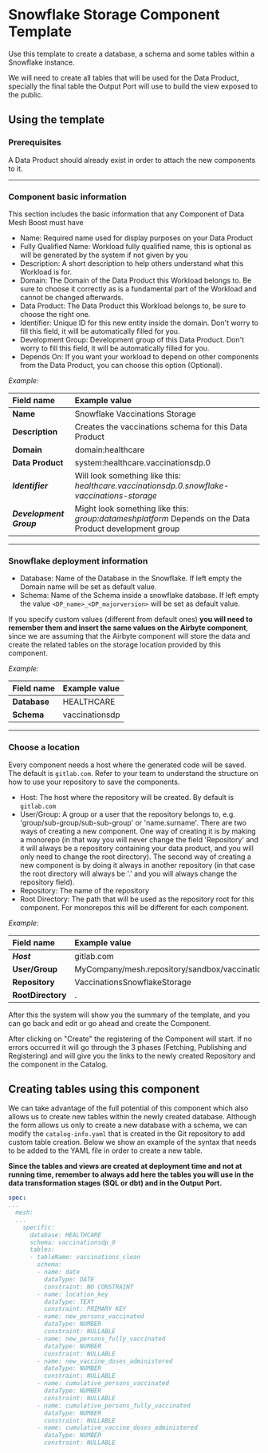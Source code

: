 # Snowflake Storage Component Template

Use this template to create a database, a schema and some tables within a Snowflake instance. 

We will need to create all tables that will be used for the Data Product, specially the final table the Output Port will use to build the view exposed to the public.

## Using the template

### Prerequisites

A Data Product should already exist in order to attach the new components to it.

---

### Component basic information

This section includes the basic information that any Component of Data Mesh Boost must have

- Name: Required name used for display purposes on your Data Product
- Fully Qualified Name: Workload fully qualified name, this is optional as will be generated by the system if not given by you
- Description: A short description to help others understand what this Workload is for.
- Domain: The Domain of the Data Product this Workload belongs to. Be sure to choose it correctly as is a fundamental part of the Workload and cannot be changed afterwards.
- Data Product: The Data Product this Workload belongs to, be sure to choose the right one.
- Identifier: Unique ID for this new entity inside the domain. Don't worry to fill this field, it will be automatically filled for you.
- Development Group: Development group of this Data Product. Don't worry to fill this field, it will be automatically filled for you.
- Depends On: If you want your workload to depend on other components from the Data Product, you can choose this option (Optional).

*Example:*

| Field name              | Example value                                                                                          |
|:------------------------|:-------------------------------------------------------------------------------------------------------|
| **Name**                | Snowflake Vaccinations Storage                                                                         |
| **Description**         | Creates the vaccinations schema for this Data Product                                                  |
| **Domain**              | domain:healthcare                                                                                      |
| **Data Product**        | system:healthcare.vaccinationsdp.0                                                                     |
| ***Identifier***        | Will look something like this: *healthcare.vaccinationsdp.0.snowflake-vaccinations-storage*            |
| ***Development Group*** | Might look something like this: *group:datameshplatform* Depends on the Data Product development group |

---

### Snowflake deployment information

- Database: Name of the Database in the Snowflake. If left empty the Domain name will be set as default value.
- Schema: Name of the Schema inside a snowflake database. If left empty the value `<DP_name>_<DP_majorversion>` will be set as default value.

If you specify custom values (different from default ones) **you will need to remember them and insert the same values on the Airbyte component**, since we are assuming that the Airbyte component will store the data and create the related tables on the storage location provided by this component.

*Example:*

| Field name   | Example value  |
|:-------------|:---------------|
| **Database** | HEALTHCARE     |
| **Schema**   | vaccinationsdp |

---

### Choose a location

Every component needs a host where the generated code will be saved. The default is `gitlab.com`. Refer to your team to understand the structure on how to use your repository to save the components.

- Host: The host where the repository will be created. By default is `gitlab.com`
- User/Group: A group or a user that the repository belongs to, e.g. 'group/sub-group/sub-sub-group' or 'name.surname'. There are two ways of creating a new component. One way of creating it is by making a monorepo (in that way you will never change the field 'Repository' and it will always be a repository containing your data product, and you will only need to change the root directory). The second way of creating a new component is by doing it always in another repository (in that case the root directory will always be '.' and you will always change the repository field).
- Repository: The name of the repository
- Root Directory: The path that will be used as the repository root for this component. For monorepos this will be different for each component.

*Example:*

| Field name        | Example value                                  |
|:------------------|:-----------------------------------------------|
| ***Host***        | gitlab.com                                     |
| **User/Group**    | MyCompany/mesh.repository/sandbox/vaccinations |
| **Repository**    | VaccinationsSnowflakeStorage                   |
| **RootDirectory** | .                                              |

After this the system will show you the summary of the template, and you can go back and edit or go ahead and create the Component. 

After clicking on "Create" the registering of the Component will start. If no errors occurred it will go through the 3 phases (Fetching, Publishing and Registering) and will give you the links to the newly created Repository and the component in the Catalog.

## Creating tables using this component

We can take advantage of the full potential of this component which also allows us to create new tables within the newly created database. Although the form allows us only to create a new database with a schema, we can modify the `catalog-info.yaml` that is created in the Git repository to add custom table creation. Below we show an example of the syntax that needs to be added to the YAML file in order to create a new table.

**Since the tables and views are created at deployment time and not at running time, remember to **always** add here the tables you will use in the data transformation stages (SQL or dbt) and in the Output Port.**

``` yaml
spec:
...
  mesh:
  ...
    specific:
      database: HEALTHCARE
      schema: vaccinationsdp_0
      tables:
      - tableName: vaccinations_clean
        schema:
        - name: date
          dataType: DATE
          constraint: NO CONSTRAINT
        - name: location_key
          dataType: TEXT
          constraint: PRIMARY KEY
        - name: new_persons_vaccinated
          dataType: NUMBER
          constraint: NULLABLE
        - name: new_persons_fully_vaccinated
          dataType: NUMBER
          constraint: NULLABLE
        - name: new_vaccine_doses_administered
          dataType: NUMBER
          constraint: NULLABLE
        - name: cumulative_persons_vaccinated
          dataType: NUMBER
          constraint: NULLABLE
        - name: cumulative_persons_fully_vaccinated
          dataType: NUMBER
          constraint: NULLABLE
        - name: cumulative_vaccine_doses_administered
          dataType: NUMBER
          constraint: NULLABLE
```
